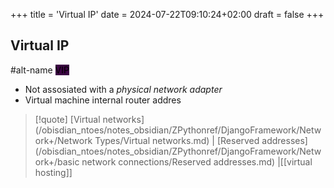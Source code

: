 +++
title = 'Virtual IP'
date = 2024-07-22T09:10:24+02:00
draft = false
+++

## Virtual IP
#alt-name <mark style="background: #3B0343;">VIP</mark>
- Not assosiated with a *physical network adapter* 
- Virtual machine internal router addres 

>[!quote] [Virtual networks](/obisdian_ntoes/notes_obsidian/ZPythonref/DjangoFramework/Network+/Network Types/Virtual networks.md) | [Reserved addresses](/obisdian_ntoes/notes_obsidian/ZPythonref/DjangoFramework/Network+/basic network connections/Reserved addresses.md) |[[virtual hosting]]